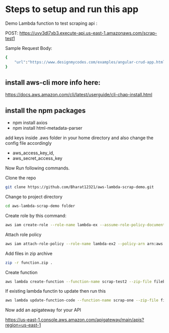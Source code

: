 # Steps to setup and run this app

Demo Lambda function to test scraping api :

POST: https://uvv3dl7xb3.execute-api.us-east-1.amazonaws.com/scrap-test1

Sample Request Body:
```sh
{
    "url":"https://www.designmycodes.com/examples/angular-crud-app.html"
}
```

##  install aws-cli more info here:
https://docs.aws.amazon.com/cli/latest/userguide/cli-chap-install.html

## install the npm packages
- npm install axios
- npm install html-metadata-parser

add keys inside .aws folder in your home directory and also change the config file accordingly
- aws_access_key_id, 
- aws_secret_access_key

Now Run following commands.

Clone the repo

```sh
git clone https://github.com/Bharat12321/aws-lambda-scrap-demo.git
```

Change to project directory

```sh
cd aws-lambda-scrap-demo folder
```

Create role by this command:

```sh
aws iam create-role --role-name lambda-ex --assume-role-policy-document file://trust-policy.json
```

Attach role policy

```sh
aws iam attach-role-policy --role-name lambda-ex2 --policy-arn arn:aws:iam::aws:policy/service-role/AWSLambdaBasicExecutionRole
```

Add files in zip archive

```sh
zip -r function.zip .
```

Create function

```sh
aws lambda create-function --function-name scrap-test2 --zip-file fileb://function.zip --handler index.handler --runtime nodejs12.x --role <generated arn>
```


If existing lambda functin to update then run this

```sh
aws lambda update-function-code --function-name scrap-one --zip-file fileb://function.zip
```

Now add an apigateway for your API

https://us-east-1.console.aws.amazon.com/apigateway/main/apis?region=us-east-1


